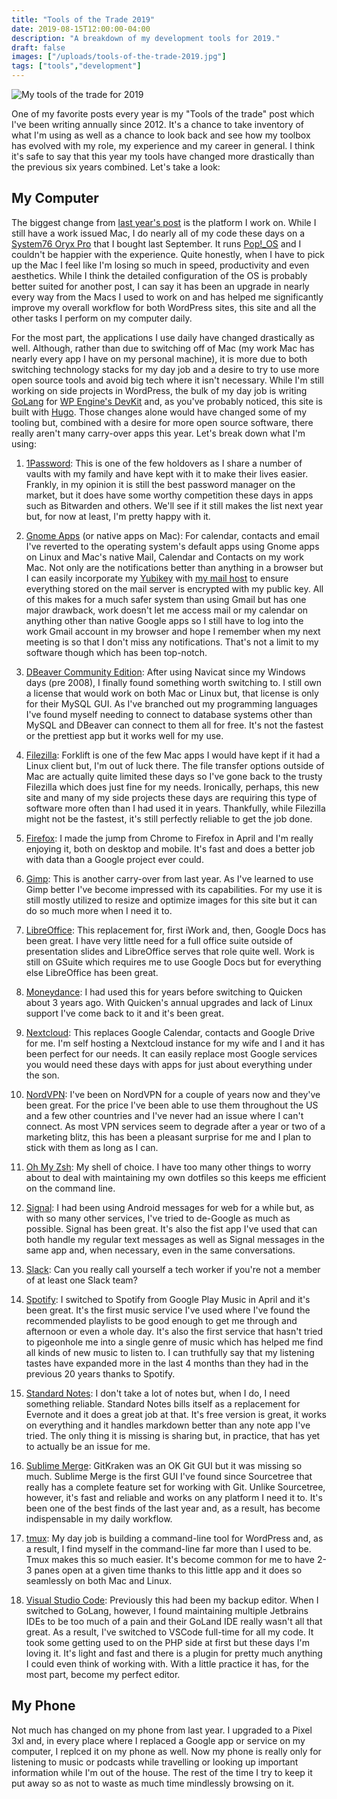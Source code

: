 ```yaml
---
title: "Tools of the Trade 2019"
date: 2019-08-15T12:00:00-04:00
description: "A breakdown of my development tools for 2019."
draft: false
images: ["/uploads/tools-of-the-trade-2019.jpg"]
tags: ["tools","development"]
---
```


![My tools of the trade for 2019](/uploads/tools-of-the-trade-2019.jpg)

One of my favorite posts every year is my "Tools of the trade" post which I've been writing annually since 2012. It's a chance to take inventory of what I'm using as well as a chance to look back and see how my toolbox has evolved with my role, my experience and my career in general. I think it's safe to say that this year my tools have changed more drastically than the previous six years combined. Let's take a look:

## My Computer

The biggest change from [last year's post](https://archive.chriswiegman.com/2018/07/my-tools-of-my-trade-2018-edition/ "Post: My Tools of My Trade – 2018 Edition") is the platform I work on. While I still have a work issued Mac, I do nearly all of my code these days on a [System76 Oryx Pro](https://system76.com/laptops/oryx "the Oryx Pro homepage") that I bought last September. It runs [Pop!_OS](https://system76.com/pop) and I couldn't be happier with the experience. Quite honestly, when I  have to pick up the Mac I feel like I'm losing so much in speed, productivity and even aesthetics. While I think the detailed configuration of the OS is probably better suited for another post, I can say it has been an upgrade in nearly every way from the Macs I used to work on and has helped me significantly improve my overall workflow for both WordPress sites, this site and all the other tasks I perform on my computer daily.

For the most part, the applications I use daily have changed drastically as well. Although, rather than due to switching off of Mac (my work Mac has nearly every app I have on my personal machine), it is more due to both switching technology stacks for my day job and a desire to try to use more open source tools and avoid big tech where it isn't necessary. While I'm still working on side projects in WordPress, the bulk of my day job is writing [GoLang](https://golang.org/ "The Go programming language") for [WP Engine's DevKit](https://wpengine.com/devkit/) and, as you've probably noticed, this site is built with [Hugo](https://gohugo.io/). Those changes alone would have changed some of my tooling but, combined with a desire for more open source software, there really aren't many carry-over apps this year. Let's break down what I'm using:

1. [1Password](https://1password.com/): This is one of the few holdovers as I share a number of vaults with my family and have kept with it to make their lives easier. Frankly, in my opinion it is still the best password manager on the market, but it does have some worthy competition these days in apps such as Bitwarden and others. We'll see if it still makes the list next year but, for now at least, I'm pretty happy with it.

2. [Gnome Apps](https://www.gnome.org/) (or native apps on Mac): For calendar, contacts and email I've reverted to the operating system's default apps using Gnome apps on Linux and Mac's native Mail, Calendar and Contacts on my work Mac. Not only are the notifications better than anything in a browser but I can easily incorporate my [Yubikey](https://www.yubico.com/product/yubikey-5-nfc "Yubikey 5 NFC") with [my mail host](https://mailbox.org "mailbox.org") to ensure everything stored on the mail server is encrypted with my public key. All of this makes for a much safer system than using Gmail but has one major drawback, work doesn't let me access mail or my calendar on anything other than native Google apps so I still have to log into the work Gmail account in my browser and hope I remember when my next meeting is so that I don't miss any notifications. That's not a limit to my software though which has been top-notch.

3. [DBeaver Community Edition](https://dbeaver.io/): After using Navicat since my Windows days (pre 2008), I finally found something worth switching to. I still own a license that would work on both Mac or Linux but, that license is only for their MySQL GUI. As I've branched out my programming languages I've found myself needing to connect to database systems other than MySQL and DBeaver can connect to them all for free. It's not the fastest or the prettiest app but it works well for my use.

4. [Filezilla](https://filezilla-project.org/): Forklift is one of the few Mac apps I would have kept if it had a Linux client but, I'm out of luck there. The file transfer options outside of Mac are actually quite limited these days so I've gone back to the trusty Filezilla which does just fine for my needs. Ironically, perhaps, this new site and many of my side projects these days are requiring this type of software more often than I had used it in years. Thankfully, while Filezilla might not be the fastest, it's still perfectly reliable to get the job done.

5. [Firefox](https://www.mozilla.org/en-US/firefox/new/): I made the jump from Chrome to Firefox in April and I'm really enjoying it, both on desktop and mobile. It's fast and does a better job with data than a Google project ever could.

6. [Gimp](https://www.gimp.org/): This is another carry-over from last year. As I've learned to use Gimp better I've  become impressed with its capabilities. For my use it is still mostly utilized to resize and optimize images for this site but it can do so much more when I need it to.

7. [LibreOffice](https://www.libreoffice.org/): This replacement for, first iWork and, then, Google Docs has been great. I have very little need for a full office suite outside of presentation slides and LibreOffice serves that role quite well. Work is still on GSuite which requires me to use Google Docs but for everything else LibreOffice has been great.

8. [Moneydance](http://moneydance.com/): I had used this for years before switching to Quicken about 3 years ago. With Quicken's annual upgrades and lack of Linux support I've come back to it and it's been great.

9. [Nextcloud](https://nextcloud.com/): This replaces Google Calendar, contacts and Google Drive for me. I'm self hosting a Nextcloud instance for my wife and I and it has been perfect for our needs. It can easily replace most Google services you would need these days with apps for just about everything under the son.

10. [NordVPN](https://nordvpn.com/): I've been on NordVPN for a couple of years now and they've been great. For the price I've been able to use them throughout the US and a few other countries and I've never had an issue where I can't connect. As most VPN services seem to degrade after a year or two of a marketing blitz, this has been a pleasant surprise for me and I plan to stick with them as long as I can.

11. [Oh My Zsh](https://ohmyz.sh/): My shell of choice. I have too many other things to worry about to deal with maintaining my own dotfiles so this keeps me efficient on the command line.

12. [Signal](https://signal.org/): I had been using Android messages for web for a while but, as with so many other services, I've tried to de-Google as much as possible. Signal has been great. It's also the fist app I've used that can both handle my regular text messages as well as Signal messages in the same app and, when necessary, even in the same conversations.

13. [Slack](https://slack.com/): Can you really call yourself a tech worker if you're not a member of at least one Slack team?

14. [Spotify](https://www.spotify.com/): I switched to Spotify from Google Play Music in April and it's been great. It's the first music service I've used where I've found the recommended playlists to be good enough to get me through and afternoon or even a whole day. It's also the first service that hasn't tried to pigeonhole me into a single genre of music which has helped me find all kinds of new music to listen to. I can truthfully say that my listening tastes have expanded more in the last 4 months than they had in the previous 20 years thanks to Spotify.

15. [Standard Notes](https://standardnotes.org/): I don't take a lot of notes but, when I do, I need something reliable. Standard Notes bills itself as a replacement for Evernote and it does a great job at that. It's free version is great, it works on everything and it handles markdown better than any note app I've tried. The only thing it is missing is sharing but, in practice, that has yet to actually be an issue for me.

16. [Sublime Merge](https://www.sublimemerge.com/): GitKraken was an OK Git GUI but it was missing so much. Sublime Merge is the first GUI I've found since Sourcetree that really has a complete feature set for working with Git. Unlike Sourcetree, however, it's fast and reliable and works on any platform I need it to. It's been one of the best finds of the last year and, as a result, has become indispensable in my daily workflow.

17. [tmux](https://github.com/tmux/tmux): My day job is building a command-line tool for WordPress and, as a result, I find myself in the command-line far more than I used to be. Tmux makes this so much easier. It's become common for me to have 2-3 panes open at a given time thanks to this little app and it does so seamlessly on both Mac and Linux.

18. [Visual Studio Code](https://code.visualstudio.com/): Previously this had been my backup editor. When I switched to GoLang, however, I found maintaining multiple Jetbrains IDEs to be too much of a pain and their GoLand IDE really wasn't all that great. As a result, I've switched to VSCode full-time for all my code. It took some getting used to on the PHP side at first but these days I'm loving it. It's light and fast and there is a plugin for pretty much anything I could even think of working with. With a little practice it has, for the most part, become my perfect editor.

## My Phone

Not much has changed on my phone from last year. I upgraded to a Pixel 3xl and, in every place where I replaced a Google app or service on my computer, I replced it on my phone as well. Now my phone is really only for listening to music or podcasts while travelling or looking up important information while I'm out of the house. The rest of the time I try to keep it put away so as not to waste as much time mindlessly browsing on it.

